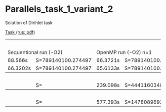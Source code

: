 Parallels_task_1_variant_2
==========================

Solution of Dirihlet task

[Task (rus: pdf)](Lab1_2.pdf)

<table>
  <tr>
    <th colspan="12">256x256x256</th>
  </tr>
  <tr>
    <td colspan="2">Sequentional run (-O2)</td>
    <td colspan="2">OpenMP run (-O2) n=1</td>
    <td colspan="2">OpenMP run (-O2) n=2</td>
    <td colspan="2">OpenMP run (-O2) n=4</td>
    <td colspan="2">OpenMP run (-O2) n=8</td>
    <td colspan="2">OpenMP run (-O2) n=16</td>
  </tr>
  <tr>
    <td>68.566s</td>
    <td>S=789140100.274497</td>
    <td>66.3721s</td>
    <td>S=789140100.274497</td>
    <td>34.4107s</td>
    <td>S=789140100.274047</td>
    <td>18.8399s</td>
    <td>S=789140123.383595</td>
    <td>9.70675s</td>
    <td>S=789118751.258036</td>
    <td>7.67158s</td>
    <td>S=788963797.919279</td>
  </tr>
  <tr>
    <td>66.3202s</td>
    <td>S=789140100.274497</td>
    <td>65.6133s</td>
    <td>S=789140100.274497</td>
    <td>36.2631s</td>
    <td>S=789140100.274047</td>
    <td>18.3051s</td>
    <td>S=789140123.383596</td>
    <td>9.72643s</td>
    <td>S=789118751.258036</td>
    <td>7.2472s</td>
    <td>S=788899022.536085</td>
  </tr>
  <tr>
    <th colspan="12">384x384x384</th>
  </tr>
  <tr>
    <td></td>
    <td>S=</td>
    <td>239.098s</td>
    <td>S=4441160348.874235</td>
    <td>120.566s</td>
    <td>S=4441160348.869160</td>
    <td>62.7336s</td>
    <td>S=4441160348.891895</td>
    <td>35.4974s</td>
    <td>S=4441160218.529609</td>
    <td></td>
    <td>S=</td>
  </tr>
  <tr>
    <th colspan="12">384x384x384</th>
  </tr>
  <tr>
    <td></td>
    <td>S=</td>
    <td>577.393s</td>
    <td>S=14780896925.508070</td>
    <td>283.429s</td>
    <td>S=14780896925.734921</td>
    <td>163.6s</td>
    <td>S=14780896925.873995</td>
    <td>87.6649s</td>
    <td>S=14780897028.088871</td>
    <td></td>
    <td>S=</td>
  </tr>
</table>
